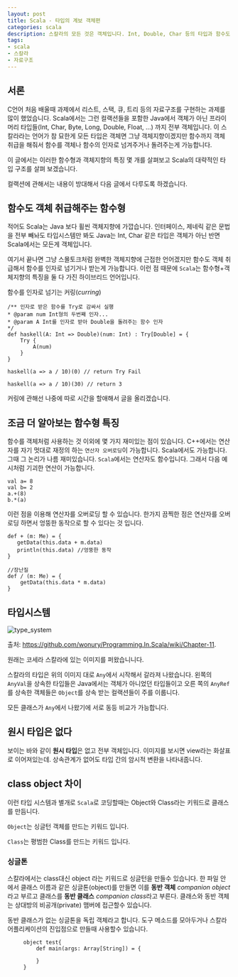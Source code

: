 ```yaml
---
layout: post
title: Scala - 타입의 계보 객체편
categories: scala
description: 스칼라의 모든 것은 객체입니다. Int, Double, Char 등의 타입과 함수도 객체인데 어떻게 상속되고 이루어 져고 어떤 특징이 있지 알아보고 실제로 코딩할때 어떻게 Class를 만들고 활용하는지 살펴봅시다.
tags:
- scala
- 스칼라
- 자료구조
---
```


## 서론

C언어 처음 배울때 과제에서 리스트, 스택, 큐, 트리 등의 자료구조를 구현하는 과제를 많이 했었습니다. Scala에서는 그런 컬랙션들을 포함한 Java에서 객체가 아닌 프라이머리 타입들(Int, Char, Byte, Long, Double, Float, ...) 까지 전부 객체입니다.
이 스칼라라는 언어가 참 묘한게 모든 타입은 객체면 그냥 객체지향이겠지만 함수까지 객체 취급을 해줘서 함수를 객체나 함수의 인자로 넘겨주거나 돌려주는게 가능합니다.

이 글에서는 이러한 함수형과 객체지향의 특징 몇 개를 살펴보고 Scala의 대략적인 타입 구조를 살펴 보겠습니다.

컬랙션에 관해서는 내용이 방대해서 다음 글에서 다루도록 하겠습니다.

## 함수도 객체 취급해주는 함수형

적어도 Scala는 Java 보다 휠씬 객체지향에 가깝습니다. 인터페이스, 제네릭 같은 문법을 전부 빼놔도 타입시스템만 봐도 Java는 Int, Char 같은 타입은 객체가 아닌 반면 Scala에서는 모든게 객체입니다.

여기서 끝나면 그냥 스몰토크처럼 완벽한 객체지향에 근접한 언어겠지만 함수도 객체 취급해서 함수를 인자로 넘기거나 받는게 가능합니다. 이런 점 때문에 `Scala`는 함수형+객체지향의 특징을 둘 다 가진 하이브리드 언어입니다.

함수를 인자로 넘기는 커링(*curring*)

    /** 인자로 받은 함수를 Try로 감싸서 실행
    * @param num Int형의 두번째 인자...
    * @param A Int를 인자로 받아 Double을 돌려주는 함수 인자
    */
    def haskell(A: Int => Double)(num: Int) : Try[Double] = { 
        Try {
            A(num)
        }
    }
    
    haskell(a => a / 10)(0) // return Try Fail
    
    haskell(a => a / 10)(30) // return 3

커링에 관해선 나중에 따로 시간을 할애해서 글을 올리겠습니다.

## 조금 더 알아보는 함수형 특징

함수를 객체처럼 사용하는 것 이외에 몇 가지 재미있는 점이 있습니다. C++에서는 연산자를 자기 멋대로 재정의 하는 `연산자 오버로딩`이 가능합니다. Scala에서도 가능합니다. 그때 그 논리가 나름 재미있습니다.
`Scala`에서는 연산자도 함수입니다. 그래서 다음 예시처럼 기괴한 연산이 가능합니다.

    val a= 8
    val b= 2
    a.+(8)
    b.*(a)

이런 점을 이용해 연산자를 오버로딩 할 수 있습니다. 한가지 끔찍한 점은 연산자를 오버로딩 하면서 엉뚱한 동작으로 할 수 있다는 것 입니다.

    def + (m: Me) = {
       getData(this.data + m.data)
       println(this.data) //엉뚱한 동작
    }
    
    //장난질
    def / (m: Me) = {
        getData(this.data * m.data)
    }

## 타입시스템
![type_system](https://camo.githubusercontent.com/7ec1a4f561d68332fcf0b4f7dbcd971ef706af37/687474703a2f2f6c6d617a792e766572726563682e6e65742f77702d636f6e74656e742f75706c6f6164732f323031312f30322f7363616c615f747970655f6869657261726368792e706e67)

출처: https://github.com/wonury/Programming.In.Scala/wiki/Chapter-11.

원래는 코세라 스칼라에 있는 이미지를 퍼왔습니니다.

스칼라의 타입은 위의 이미지 대로 `Any`에서 시작해서 갈라져 나왔습니다. 왼쪽의 `AnyVal`을 상속한 타입들은 Java에서는 객체가 아니었던 타입들이고 오른 쪽의 `AnyRef`를 상속한 객체들은 `Object`를 상속 받는 컬랙션들이 주를 이룹니다.

모든 클래스가 `Any`에서 나왔기에 서로 동등 비교가 가능합니다.

## 원시 타입은 없다

보이는 바와 같이 **원시 타입**은 없고 전부 객체입니다. 이미지를 보시면 view라는 화살표로 이어져있는데. 상속관계가 없어도 타입 간의 암시적 변환을 나타내줍니다.

## class object 차이

이런 타입 시스템과 별개로 `Scala`로 코딩할때는   Object와 Class라는 키워드로 클래스를 만듬니다.

`Object`는 싱글턴 객체를 만드는 키워드 입니다.

`Class`는 평범한 Class를 만드는 키워드 입니다.

### 싱글톤

스칼라에서는 class대신 object 라는 키워드로 싱글턴을 만들수 있습니다. 한 파일 안에서 클래스 이름과 같은 싱글톤(object)를 만들면
이를 **동반 객체** *companion object* 라고 부르고 클래스를 **동반 클래스** *companion class*라고 부른다.
클래스와 동반 객체는 상대방의 비공개(private) 맴버에 접근할수 있습니다. 

동반 클래스가 없는 싱글톤을 독립 객체라고 합니다. 도구 메소드를 모아두거나 스칼라 어플리케이션의 진입점으로 만들때 사용할수 있습니다.

         object test{
             def main(args: Array[String]) = {
             
             }
         }
         
